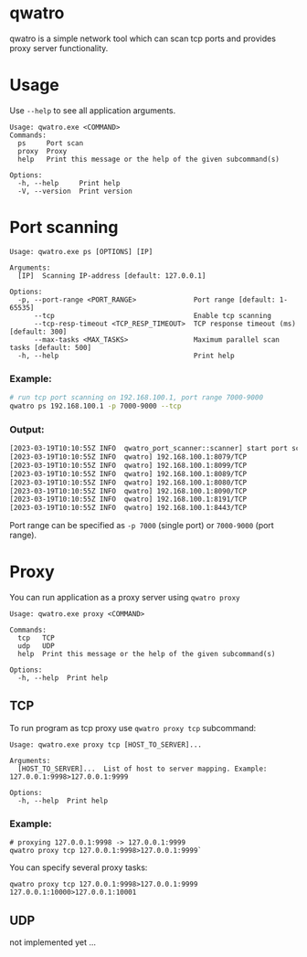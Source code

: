 # qwatro
qwatro is a simple network tool which can scan tcp ports and provides proxy server functionality.

# Usage
Use `--help` to see all application arguments.
```
Usage: qwatro.exe <COMMAND>
Commands:
  ps     Port scan
  proxy  Proxy
  help   Print this message or the help of the given subcommand(s)

Options:
  -h, --help     Print help
  -V, --version  Print version
```

# Port scanning
```
Usage: qwatro.exe ps [OPTIONS] [IP]

Arguments:
  [IP]  Scanning IP-address [default: 127.0.0.1]

Options:
  -p, --port-range <PORT_RANGE>              Port range [default: 1-65535]
      --tcp                                  Enable tcp scanning
      --tcp-resp-timeout <TCP_RESP_TIMEOUT>  TCP response timeout (ms) [default: 300]
      --max-tasks <MAX_TASKS>                Maximum parallel scan tasks [default: 500]
  -h, --help                                 Print help

```

### Example:
```bash
# run tcp port scanning on 192.168.100.1, port range 7000-9000
qwatro ps 192.168.100.1 -p 7000-9000 --tcp 
```

### Output:
```bash
[2023-03-19T10:10:55Z INFO  qwatro_port_scanner::scanner] start port scanning on 192.168.100.1, port range: (7000 - 9000)
[2023-03-19T10:10:55Z INFO  qwatro] 192.168.100.1:8079/TCP
[2023-03-19T10:10:55Z INFO  qwatro] 192.168.100.1:8099/TCP
[2023-03-19T10:10:55Z INFO  qwatro] 192.168.100.1:8089/TCP
[2023-03-19T10:10:55Z INFO  qwatro] 192.168.100.1:8080/TCP
[2023-03-19T10:10:55Z INFO  qwatro] 192.168.100.1:8090/TCP
[2023-03-19T10:10:55Z INFO  qwatro] 192.168.100.1:8191/TCP
[2023-03-19T10:10:55Z INFO  qwatro] 192.168.100.1:8443/TCP
```

Port range can be specified as `-p 7000` (single port) or `7000-9000` (port range).

# Proxy
You can run application as a proxy server using `qwatro proxy`
```
Usage: qwatro.exe proxy <COMMAND>

Commands:
  tcp   TCP
  udp   UDP
  help  Print this message or the help of the given subcommand(s)

Options:
  -h, --help  Print help
```

## TCP
To run program as tcp proxy use `qwatro proxy tcp` subcommand:
```
Usage: qwatro.exe proxy tcp [HOST_TO_SERVER]...

Arguments:
  [HOST_TO_SERVER]...  List of host to server mapping. Example: 127.0.0.1:9998>127.0.0.1:9999

Options:
  -h, --help  Print help
```

### Example:
```
# proxying 127.0.0.1:9998 -> 127.0.0.1:9999
qwatro proxy tcp 127.0.0.1:9998>127.0.0.1:9999`
```

You can specify several proxy tasks:

```
qwatro proxy tcp 127.0.0.1:9998>127.0.0.1:9999 127.0.0.1:10000>127.0.0.1:10001
```

## UDP
not implemented yet ...
